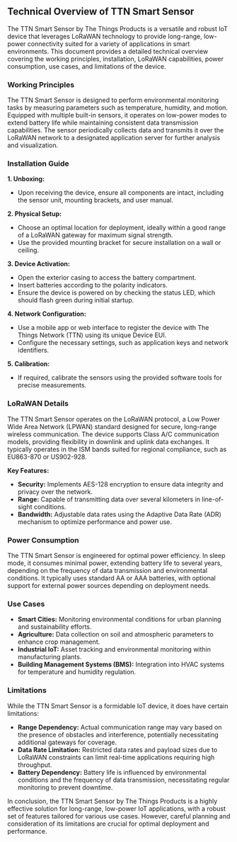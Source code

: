 ## Technical Overview of TTN Smart Sensor

The TTN Smart Sensor by The Things Products is a versatile and robust IoT device that leverages LoRaWAN technology to provide long-range, low-power connectivity suited for a variety of applications in smart environments. This document provides a detailed technical overview covering the working principles, installation, LoRaWAN capabilities, power consumption, use cases, and limitations of the device.

### Working Principles

The TTN Smart Sensor is designed to perform environmental monitoring tasks by measuring parameters such as temperature, humidity, and motion. Equipped with multiple built-in sensors, it operates on low-power modes to extend battery life while maintaining consistent data transmission capabilities. The sensor periodically collects data and transmits it over the LoRaWAN network to a designated application server for further analysis and visualization.

### Installation Guide

**1. Unboxing:**
   - Upon receiving the device, ensure all components are intact, including the sensor unit, mounting brackets, and user manual.

**2. Physical Setup:**
   - Choose an optimal location for deployment, ideally within a good range of a LoRaWAN gateway for maximum signal strength.
   - Use the provided mounting bracket for secure installation on a wall or ceiling.

**3. Device Activation:**
   - Open the exterior casing to access the battery compartment.
   - Insert batteries according to the polarity indicators.
   - Ensure the device is powered on by checking the status LED, which should flash green during initial startup.

**4. Network Configuration:**
   - Use a mobile app or web interface to register the device with The Things Network (TTN) using its unique Device EUI.
   - Configure the necessary settings, such as application keys and network identifiers.

**5. Calibration:**
   - If required, calibrate the sensors using the provided software tools for precise measurements.

### LoRaWAN Details

The TTN Smart Sensor operates on the LoRaWAN protocol, a Low Power Wide Area Network (LPWAN) standard designed for secure, long-range wireless communication. The device supports Class A/C communication models, providing flexibility in downlink and uplink data exchanges. It typically operates in the ISM bands suited for regional compliance, such as EU863-870 or US902-928.

**Key Features:**
- **Security:** Implements AES-128 encryption to ensure data integrity and privacy over the network.
- **Range:** Capable of transmitting data over several kilometers in line-of-sight conditions.
- **Bandwidth:** Adjustable data rates using the Adaptive Data Rate (ADR) mechanism to optimize performance and power use.

### Power Consumption

The TTN Smart Sensor is engineered for optimal power efficiency. In sleep mode, it consumes minimal power, extending battery life to several years, depending on the frequency of data transmission and environmental conditions. It typically uses standard AA or AAA batteries, with optional support for external power sources depending on deployment needs.

### Use Cases

- **Smart Cities:** Monitoring environmental conditions for urban planning and sustainability efforts.
- **Agriculture:** Data collection on soil and atmospheric parameters to enhance crop management.
- **Industrial IoT:** Asset tracking and environmental monitoring within manufacturing plants.
- **Building Management Systems (BMS):** Integration into HVAC systems for temperature and humidity regulation.

### Limitations

While the TTN Smart Sensor is a formidable IoT device, it does have certain limitations:
- **Range Dependency:** Actual communication range may vary based on the presence of obstacles and interference, potentially necessitating additional gateways for coverage.
- **Data Rate Limitation:** Restricted data rates and payload sizes due to LoRaWAN constraints can limit real-time applications requiring high throughput.
- **Battery Dependency:** Battery life is influenced by environmental conditions and the frequency of data transmission, necessitating regular monitoring to prevent downtime.

In conclusion, the TTN Smart Sensor by The Things Products is a highly effective solution for long-range, low-power IoT applications, with a robust set of features tailored for various use cases. However, careful planning and consideration of its limitations are crucial for optimal deployment and performance.